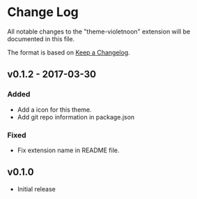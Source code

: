 # Change Log
All notable changes to the "theme-violetnoon" extension will be documented in this file.

The format is based on [Keep a Changelog](http://keepachangelog.com/).

## v0.1.2 - 2017-03-30
### Added
- Add a icon for this theme.
- Add git repo information in package.json

### Fixed
- Fix extension name in README file.

## v0.1.0
- Initial release

